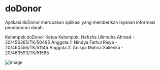 # doDonor
Aplikasi doDonor merupakan aplikasi yang memberikan layanan informasi pendonoran darah.

Kelompok doDonor
Ketua Kelompok: Hafizha Ulinnuha Ahmad - 20/456365/TK/50495
Anggota 1: Nindya Fathul Risya - 20/460556/TK/51145
Anggota 2: Anisya Mahira Salienka - 20/463593/TK/51585

![image](https://user-images.githubusercontent.com/79150872/189830426-40f0e95e-d0d8-4749-9b87-ab84cd944c02.png)
